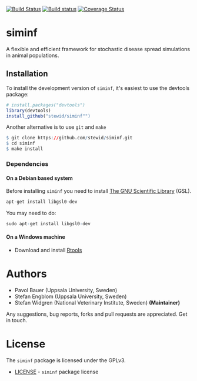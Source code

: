 

[![Build Status](https://travis-ci.org/stewid/siminf.svg)](https://travis-ci.org/stewid/siminf)
[![Build status](https://ci.appveyor.com/api/projects/status/pe68xiu1anxvet2n?svg=true)](https://ci.appveyor.com/project/stewid/siminf)
[![Coverage Status](https://coveralls.io/repos/stewid/siminf/badge.svg?branch=master)](https://coveralls.io/r/stewid/siminf?branch=master)

# siminf

A flexible and efficient framework for stochastic disease spread
simulations in animal populations.

## Installation

To install the development version of `siminf`, it's easiest to use
the devtools package:


```r
# install.packages("devtools")
library(devtools)
install_github("stewid/siminf"")
```

Another alternative is to use `git` and `make`


```r
$ git clone https://github.com/stewid/siminf.git
$ cd siminf
$ make install
```

### Dependencies

#### On a Debian based system

Before installing `siminf` you need to install
[The GNU Scientific Library](http://www.gnu.org/software/gsl/) (GSL).


```r
apt-get install libgsl0-dev
```

You may need to do:

```r
sudo apt-get install libgsl0-dev
```

#### On a Windows machine

* Download and install
  [Rtools](http://cran.r-project.org/bin/windows/Rtools/)

# Authors

* Pavol Bauer (Uppsala University, Sweden)
* Stefan Engblom (Uppsala University, Sweden)
* Stefan Widgren (National Veterinary Institute, Sweden) **(Maintainer)**

Any suggestions, bug reports, forks and pull requests are
appreciated. Get in touch.

# License

The `siminf` package is licensed under the GPLv3.

- [LICENSE](LICENSE) - `siminf` package license
